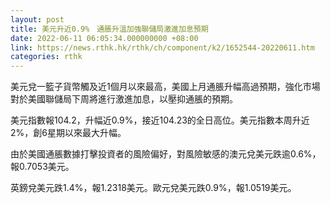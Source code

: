 ```yaml
---
layout: post
title: 美元升近0.9%　通脹升溫加強聯儲局激進加息預期
date: 2022-06-11 06:05:34.000000000 +08:00
link: https://news.rthk.hk/rthk/ch/component/k2/1652544-20220611.htm
categories: rthk
---
```


美元兌一籃子貨幣觸及近1個月以來最高，美國上月通脹升幅高過預期，強化市場對於美國聯儲局下周將進行激進加息，以壓抑通脹的預期。

美元指數報104.2，升幅近0.9%，接近104.23的全日高位。美元指數本周升近2%，創6星期以來最大升幅。

由於美國通脹數據打擊投資者的風險偏好，對風險敏感的澳元兌美元跌逾0.6%，報0.7053美元。

英鎊兌美元跌1.4%，報1.2318美元。歐元兌美元跌0.9%，報1.0519美元。
